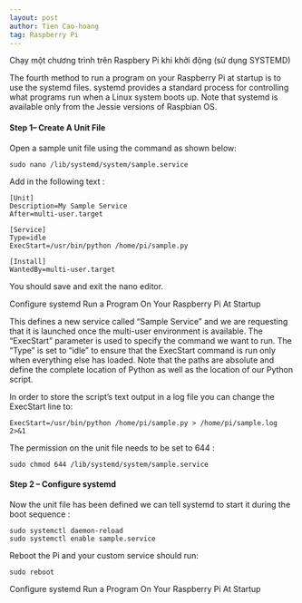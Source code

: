 ```yaml
---
layout: post
author: Tien Cao-hoang
tag: Raspberry Pi
---
```


Chạy một chương trình trên Raspbery Pi khi khởi động (sử dụng SYSTEMD)

The fourth method to run a program on your Raspberry Pi at startup is to use the systemd files. systemd provides a standard process for controlling what programs run when a Linux system boots up. Note that systemd is available only from the Jessie versions of Raspbian OS.

#### Step 1– Create A Unit File

Open a sample unit file using the command as shown below:

`sudo nano /lib/systemd/system/sample.service`

Add in the following text :

>
    [Unit]
    Description=My Sample Service
    After=multi-user.target

    [Service]
    Type=idle
    ExecStart=/usr/bin/python /home/pi/sample.py

    [Install]
    WantedBy=multi-user.target

You should save and exit the nano editor.

Configure systemd Run a Program On Your Raspberry Pi At Startup

This defines a new service called “Sample Service” and we are requesting that it is launched once the multi-user environment is available. The “ExecStart” parameter is used to specify the command we want to run. The “Type” is set to “idle” to ensure that the ExecStart command is run only when everything else has loaded. Note that the paths are absolute and define the complete location of Python as well as the location of our Python script.

In order to store the script’s text output in a log file you can change the ExecStart line to:

`ExecStart=/usr/bin/python /home/pi/sample.py > /home/pi/sample.log 2>&1`

The permission on the unit file needs to be set to 644 :

`sudo chmod 644 /lib/systemd/system/sample.service`

#### Step 2 – Configure systemd

Now the unit file has been defined we can tell systemd to start it during the boot sequence :

>
    sudo systemctl daemon-reload
    sudo systemctl enable sample.service


Reboot the Pi and your custom service should run:

```
sudo reboot
```

Configure systemd Run a Program On Your Raspberry Pi At Startup